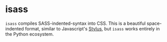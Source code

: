 
# isass

`isass` compiles SASS-indented-syntax into CSS. This is a beautiful space-indented format, similar to Javascript's [Stylus](http://learnboost.github.io/stylus/), but `isass` works entirely in the Python ecosystem.


